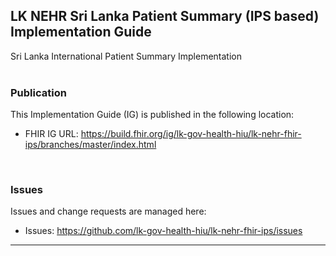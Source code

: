 LK NEHR Sri Lanka Patient Summary (IPS based) Implementation Guide
---
Sri Lanka International Patient Summary Implementation
<br> </br>
###
### Publication
This Implementation Guide (IG) is published in the following location:

* FHIR IG URL: <https://build.fhir.org/ig/lk-gov-health-hiu/lk-nehr-fhir-ips/branches/master/index.html>
<br>

### Issues
Issues and change requests are managed here:  

* Issues:  <https://github.com/lk-gov-health-hiu/lk-nehr-fhir-ips/issues>  

-----
